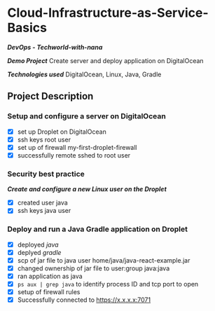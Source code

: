 # Cloud-Infrastructure-as-Service-Basics
***DevOps - Techworld-with-nana***

***Demo Project***
Create server and deploy application on DigitalOcean

***Technologies used***
 DigitalOcean, Linux, Java, Gradle

## Project Description
### Setup and configure a server on DigitalOcean ###
 - [x] set up Droplet on DigitalOcean
 - [x] ssh keys root user
 - [x] set up of firewall my-first-droplet-firewall
 - [x] successfully remote sshed to root user

 ### Security best practice
 ***Create and configure a new Linux user on the Droplet***
  - [x] created user java
  - [x] ssh keys java user
 
 ### Deploy and run a Java Gradle application on Droplet 
 - [x] deployed _java_
 - [x] deplyed _gradle_
 - [x] scp of jar file to java user home/java/java-react-example.jar
 - [x] changed ownership of jar file to user:group java:java
 - [x] ran application as java
 - [x] `ps aux | grep java` to identify process ID and tcp port to open
 - [x] setup of firewall rules
 - [x] Successfully connected to https://x.x.x.x:7071
